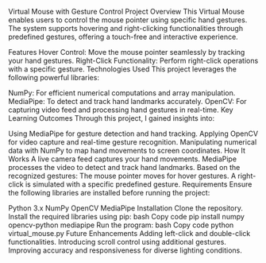Virtual Mouse with Gesture Control
Project Overview
This Virtual Mouse enables users to control the mouse pointer using specific hand gestures. The system supports hovering and right-clicking functionalities through predefined gestures, offering a touch-free and interactive experience.

Features
Hover Control: Move the mouse pointer seamlessly by tracking your hand gestures.
Right-Click Functionality: Perform right-click operations with a specific gesture.
Technologies Used
This project leverages the following powerful libraries:

NumPy: For efficient numerical computations and array manipulation.
MediaPipe: To detect and track hand landmarks accurately.
OpenCV: For capturing video feed and processing hand gestures in real-time.
Key Learning Outcomes
Through this project, I gained insights into:

Using MediaPipe for gesture detection and hand tracking.
Applying OpenCV for video capture and real-time gesture recognition.
Manipulating numerical data with NumPy to map hand movements to screen coordinates.
How It Works
A live camera feed captures your hand movements.
MediaPipe processes the video to detect and track hand landmarks.
Based on the recognized gestures:
The mouse pointer moves for hover gestures.
A right-click is simulated with a specific predefined gesture.
Requirements
Ensure the following libraries are installed before running the project:

Python 3.x
NumPy
OpenCV
MediaPipe
Installation
Clone the repository.
Install the required libraries using pip:
bash
Copy code
pip install numpy opencv-python mediapipe
Run the program:
bash
Copy code
python virtual_mouse.py
Future Enhancements
Adding left-click and double-click functionalities.
Introducing scroll control using additional gestures.
Improving accuracy and responsiveness for diverse lighting conditions.
